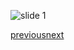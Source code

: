 ![slide 1](https://dl.dropboxusercontent.com/u/2977490/presentations/cookbook/img1.jpg)

[previous](00.md)[next](02.md)